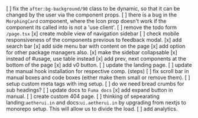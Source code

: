 [ ] fix the `after:bg-background/90` class to be dynamic, so that it can be changed by the user via the component props.
[ ] there is a bug in the `MorphingCard` component, where the Icon prop doesn't work if the component its called into is not a 'use client'.
[ ] remove the todo form `/page.tsx`
[x] create mobile view of navigation sidebar
[ ] check mobile responsiveness of the components previous to feedback modal.
[x] add search bar
[x] add side menu bar with content on the page
[x] add option for other package managers also.
[x] make the sidebar collapsable
[x] instead of #usage, use table instead
[x] add prev, next components at the bottom of the page
[x] add v0 button.
[ ] update the landing page.
[ ] update the manual hook installation for respective comp. (steps)
[ ] fix scroll bar in manual boxes and code boxes (either make them small or remove them).
[ ] setup custom meta tags with img setup.
[ ] do we need bread crumbs for sub headings?
[ ] update docs to `Fuma docs`
[x] add expand button in manual.
[ ] create custom 404 page.
[ ] thinking of sepearating landing:`aetherui.in` and docs:`ui.aetherui.in` by upgrading from nextjs to monorepo setup. This will allow us to divide the load.
[ ] add analytics.
